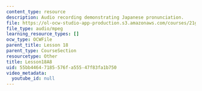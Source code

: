 ```yaml
---
content_type: resource
description: Audio recording demonstrating Japanese pronunciation.
file: https://ol-ocw-studio-app-production.s3.amazonaws.com/courses/21g-504-japanese-iv-spring-2009/55bb44647185576fa55547f83fa1b750_Lesson18A8.mp3
file_type: audio/mpeg
learning_resource_types: []
ocw_type: OCWFile
parent_title: Lesson 18
parent_type: CourseSection
resourcetype: Other
title: Lesson18A8
uid: 55bb4464-7185-576f-a555-47f83fa1b750
video_metadata:
  youtube_id: null
---
```

